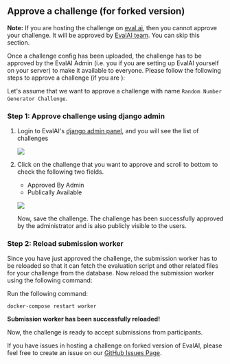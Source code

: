 ## Approve a challenge (for forked version)

**Note:** If you are hosting the challenge on [eval.ai](https://eval.ai), then you cannot approve your challenge. It will be approved by [EvalAI team](https://eval.ai/team). You can skip this section.

Once a challenge config has been uploaded, the challenge has to be approved by the EvalAI Admin (i.e. you if you are setting up EvalAI yourself on your server) to make it available to everyone. Please follow the following steps to approve a challenge (if you are ):

Let's assume that we want to approve a challenge with name `Random Number Generator Challenge`.

### Step 1: Approve challenge using django admin

1. Login to EvalAI's [django admin panel](http://20.244.2.141:8000/api/admin/challenges/challenge/), and you will see the list of challenges

   ![](https://i.imgur.com/FRi5ofa.png)

2. Click on the challenge that you want to approve and scroll to bottom to check the following two fields.

   - Approved By Admin
   - Publically Available

   ![](https://i.imgur.com/l7fQrxX.png)

   Now, save the challenge. The challenge has been successfully approved by the administrator and is also publicly visible to the users.

### Step 2: Reload submission worker

Since you have just approved the challenge, the submission worker has to be reloaded so that it can fetch the evaluation script and other related files for your challenge from the database. Now reload the submission worker using the following command:

Run the following command:

    docker-compose restart worker

**Submission worker has been successfully reloaded!**

Now, the challenge is ready to accept submissions from participants.

If you have issues in hosting a challenge on forked version of EvalAI, please feel free to create an issue on our [GitHub Issues Page](https://github.com/Cloud-CV/EvalAI/issues/new).
